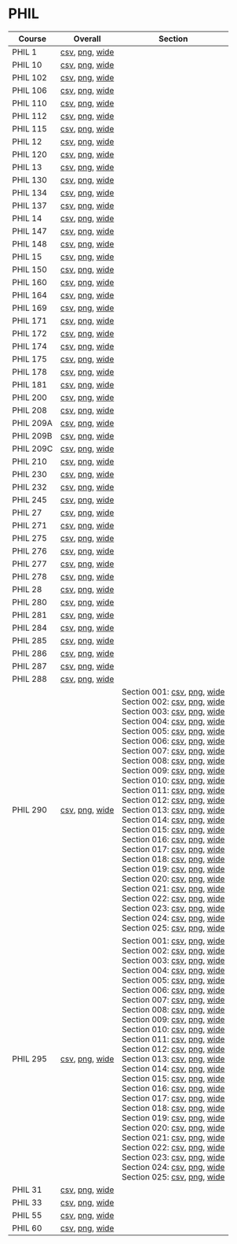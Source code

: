 # PHIL

| Course | Overall | Section |
| ------ | ------- | ------- |
| PHIL 1 | [csv](https://github.com/UCSD-Historical-Enrollment-Data/2024Fall/blob/main/overall/PHIL%201.csv), [png](https://raw.githubusercontent.com/UCSD-Historical-Enrollment-Data/2024Fall/main/plot_overall/PHIL%201.png), [wide](https://raw.githubusercontent.com/UCSD-Historical-Enrollment-Data/2024Fall/main/plot_overall_wide/PHIL%201.png) |  |
| PHIL 10 | [csv](https://github.com/UCSD-Historical-Enrollment-Data/2024Fall/blob/main/overall/PHIL%2010.csv), [png](https://raw.githubusercontent.com/UCSD-Historical-Enrollment-Data/2024Fall/main/plot_overall/PHIL%2010.png), [wide](https://raw.githubusercontent.com/UCSD-Historical-Enrollment-Data/2024Fall/main/plot_overall_wide/PHIL%2010.png) |  |
| PHIL 102 | [csv](https://github.com/UCSD-Historical-Enrollment-Data/2024Fall/blob/main/overall/PHIL%20102.csv), [png](https://raw.githubusercontent.com/UCSD-Historical-Enrollment-Data/2024Fall/main/plot_overall/PHIL%20102.png), [wide](https://raw.githubusercontent.com/UCSD-Historical-Enrollment-Data/2024Fall/main/plot_overall_wide/PHIL%20102.png) |  |
| PHIL 106 | [csv](https://github.com/UCSD-Historical-Enrollment-Data/2024Fall/blob/main/overall/PHIL%20106.csv), [png](https://raw.githubusercontent.com/UCSD-Historical-Enrollment-Data/2024Fall/main/plot_overall/PHIL%20106.png), [wide](https://raw.githubusercontent.com/UCSD-Historical-Enrollment-Data/2024Fall/main/plot_overall_wide/PHIL%20106.png) |  |
| PHIL 110 | [csv](https://github.com/UCSD-Historical-Enrollment-Data/2024Fall/blob/main/overall/PHIL%20110.csv), [png](https://raw.githubusercontent.com/UCSD-Historical-Enrollment-Data/2024Fall/main/plot_overall/PHIL%20110.png), [wide](https://raw.githubusercontent.com/UCSD-Historical-Enrollment-Data/2024Fall/main/plot_overall_wide/PHIL%20110.png) |  |
| PHIL 112 | [csv](https://github.com/UCSD-Historical-Enrollment-Data/2024Fall/blob/main/overall/PHIL%20112.csv), [png](https://raw.githubusercontent.com/UCSD-Historical-Enrollment-Data/2024Fall/main/plot_overall/PHIL%20112.png), [wide](https://raw.githubusercontent.com/UCSD-Historical-Enrollment-Data/2024Fall/main/plot_overall_wide/PHIL%20112.png) |  |
| PHIL 115 | [csv](https://github.com/UCSD-Historical-Enrollment-Data/2024Fall/blob/main/overall/PHIL%20115.csv), [png](https://raw.githubusercontent.com/UCSD-Historical-Enrollment-Data/2024Fall/main/plot_overall/PHIL%20115.png), [wide](https://raw.githubusercontent.com/UCSD-Historical-Enrollment-Data/2024Fall/main/plot_overall_wide/PHIL%20115.png) |  |
| PHIL 12 | [csv](https://github.com/UCSD-Historical-Enrollment-Data/2024Fall/blob/main/overall/PHIL%2012.csv), [png](https://raw.githubusercontent.com/UCSD-Historical-Enrollment-Data/2024Fall/main/plot_overall/PHIL%2012.png), [wide](https://raw.githubusercontent.com/UCSD-Historical-Enrollment-Data/2024Fall/main/plot_overall_wide/PHIL%2012.png) |  |
| PHIL 120 | [csv](https://github.com/UCSD-Historical-Enrollment-Data/2024Fall/blob/main/overall/PHIL%20120.csv), [png](https://raw.githubusercontent.com/UCSD-Historical-Enrollment-Data/2024Fall/main/plot_overall/PHIL%20120.png), [wide](https://raw.githubusercontent.com/UCSD-Historical-Enrollment-Data/2024Fall/main/plot_overall_wide/PHIL%20120.png) |  |
| PHIL 13 | [csv](https://github.com/UCSD-Historical-Enrollment-Data/2024Fall/blob/main/overall/PHIL%2013.csv), [png](https://raw.githubusercontent.com/UCSD-Historical-Enrollment-Data/2024Fall/main/plot_overall/PHIL%2013.png), [wide](https://raw.githubusercontent.com/UCSD-Historical-Enrollment-Data/2024Fall/main/plot_overall_wide/PHIL%2013.png) |  |
| PHIL 130 | [csv](https://github.com/UCSD-Historical-Enrollment-Data/2024Fall/blob/main/overall/PHIL%20130.csv), [png](https://raw.githubusercontent.com/UCSD-Historical-Enrollment-Data/2024Fall/main/plot_overall/PHIL%20130.png), [wide](https://raw.githubusercontent.com/UCSD-Historical-Enrollment-Data/2024Fall/main/plot_overall_wide/PHIL%20130.png) |  |
| PHIL 134 | [csv](https://github.com/UCSD-Historical-Enrollment-Data/2024Fall/blob/main/overall/PHIL%20134.csv), [png](https://raw.githubusercontent.com/UCSD-Historical-Enrollment-Data/2024Fall/main/plot_overall/PHIL%20134.png), [wide](https://raw.githubusercontent.com/UCSD-Historical-Enrollment-Data/2024Fall/main/plot_overall_wide/PHIL%20134.png) |  |
| PHIL 137 | [csv](https://github.com/UCSD-Historical-Enrollment-Data/2024Fall/blob/main/overall/PHIL%20137.csv), [png](https://raw.githubusercontent.com/UCSD-Historical-Enrollment-Data/2024Fall/main/plot_overall/PHIL%20137.png), [wide](https://raw.githubusercontent.com/UCSD-Historical-Enrollment-Data/2024Fall/main/plot_overall_wide/PHIL%20137.png) |  |
| PHIL 14 | [csv](https://github.com/UCSD-Historical-Enrollment-Data/2024Fall/blob/main/overall/PHIL%2014.csv), [png](https://raw.githubusercontent.com/UCSD-Historical-Enrollment-Data/2024Fall/main/plot_overall/PHIL%2014.png), [wide](https://raw.githubusercontent.com/UCSD-Historical-Enrollment-Data/2024Fall/main/plot_overall_wide/PHIL%2014.png) |  |
| PHIL 147 | [csv](https://github.com/UCSD-Historical-Enrollment-Data/2024Fall/blob/main/overall/PHIL%20147.csv), [png](https://raw.githubusercontent.com/UCSD-Historical-Enrollment-Data/2024Fall/main/plot_overall/PHIL%20147.png), [wide](https://raw.githubusercontent.com/UCSD-Historical-Enrollment-Data/2024Fall/main/plot_overall_wide/PHIL%20147.png) |  |
| PHIL 148 | [csv](https://github.com/UCSD-Historical-Enrollment-Data/2024Fall/blob/main/overall/PHIL%20148.csv), [png](https://raw.githubusercontent.com/UCSD-Historical-Enrollment-Data/2024Fall/main/plot_overall/PHIL%20148.png), [wide](https://raw.githubusercontent.com/UCSD-Historical-Enrollment-Data/2024Fall/main/plot_overall_wide/PHIL%20148.png) |  |
| PHIL 15 | [csv](https://github.com/UCSD-Historical-Enrollment-Data/2024Fall/blob/main/overall/PHIL%2015.csv), [png](https://raw.githubusercontent.com/UCSD-Historical-Enrollment-Data/2024Fall/main/plot_overall/PHIL%2015.png), [wide](https://raw.githubusercontent.com/UCSD-Historical-Enrollment-Data/2024Fall/main/plot_overall_wide/PHIL%2015.png) |  |
| PHIL 150 | [csv](https://github.com/UCSD-Historical-Enrollment-Data/2024Fall/blob/main/overall/PHIL%20150.csv), [png](https://raw.githubusercontent.com/UCSD-Historical-Enrollment-Data/2024Fall/main/plot_overall/PHIL%20150.png), [wide](https://raw.githubusercontent.com/UCSD-Historical-Enrollment-Data/2024Fall/main/plot_overall_wide/PHIL%20150.png) |  |
| PHIL 160 | [csv](https://github.com/UCSD-Historical-Enrollment-Data/2024Fall/blob/main/overall/PHIL%20160.csv), [png](https://raw.githubusercontent.com/UCSD-Historical-Enrollment-Data/2024Fall/main/plot_overall/PHIL%20160.png), [wide](https://raw.githubusercontent.com/UCSD-Historical-Enrollment-Data/2024Fall/main/plot_overall_wide/PHIL%20160.png) |  |
| PHIL 164 | [csv](https://github.com/UCSD-Historical-Enrollment-Data/2024Fall/blob/main/overall/PHIL%20164.csv), [png](https://raw.githubusercontent.com/UCSD-Historical-Enrollment-Data/2024Fall/main/plot_overall/PHIL%20164.png), [wide](https://raw.githubusercontent.com/UCSD-Historical-Enrollment-Data/2024Fall/main/plot_overall_wide/PHIL%20164.png) |  |
| PHIL 169 | [csv](https://github.com/UCSD-Historical-Enrollment-Data/2024Fall/blob/main/overall/PHIL%20169.csv), [png](https://raw.githubusercontent.com/UCSD-Historical-Enrollment-Data/2024Fall/main/plot_overall/PHIL%20169.png), [wide](https://raw.githubusercontent.com/UCSD-Historical-Enrollment-Data/2024Fall/main/plot_overall_wide/PHIL%20169.png) |  |
| PHIL 171 | [csv](https://github.com/UCSD-Historical-Enrollment-Data/2024Fall/blob/main/overall/PHIL%20171.csv), [png](https://raw.githubusercontent.com/UCSD-Historical-Enrollment-Data/2024Fall/main/plot_overall/PHIL%20171.png), [wide](https://raw.githubusercontent.com/UCSD-Historical-Enrollment-Data/2024Fall/main/plot_overall_wide/PHIL%20171.png) |  |
| PHIL 172 | [csv](https://github.com/UCSD-Historical-Enrollment-Data/2024Fall/blob/main/overall/PHIL%20172.csv), [png](https://raw.githubusercontent.com/UCSD-Historical-Enrollment-Data/2024Fall/main/plot_overall/PHIL%20172.png), [wide](https://raw.githubusercontent.com/UCSD-Historical-Enrollment-Data/2024Fall/main/plot_overall_wide/PHIL%20172.png) |  |
| PHIL 174 | [csv](https://github.com/UCSD-Historical-Enrollment-Data/2024Fall/blob/main/overall/PHIL%20174.csv), [png](https://raw.githubusercontent.com/UCSD-Historical-Enrollment-Data/2024Fall/main/plot_overall/PHIL%20174.png), [wide](https://raw.githubusercontent.com/UCSD-Historical-Enrollment-Data/2024Fall/main/plot_overall_wide/PHIL%20174.png) |  |
| PHIL 175 | [csv](https://github.com/UCSD-Historical-Enrollment-Data/2024Fall/blob/main/overall/PHIL%20175.csv), [png](https://raw.githubusercontent.com/UCSD-Historical-Enrollment-Data/2024Fall/main/plot_overall/PHIL%20175.png), [wide](https://raw.githubusercontent.com/UCSD-Historical-Enrollment-Data/2024Fall/main/plot_overall_wide/PHIL%20175.png) |  |
| PHIL 178 | [csv](https://github.com/UCSD-Historical-Enrollment-Data/2024Fall/blob/main/overall/PHIL%20178.csv), [png](https://raw.githubusercontent.com/UCSD-Historical-Enrollment-Data/2024Fall/main/plot_overall/PHIL%20178.png), [wide](https://raw.githubusercontent.com/UCSD-Historical-Enrollment-Data/2024Fall/main/plot_overall_wide/PHIL%20178.png) |  |
| PHIL 181 | [csv](https://github.com/UCSD-Historical-Enrollment-Data/2024Fall/blob/main/overall/PHIL%20181.csv), [png](https://raw.githubusercontent.com/UCSD-Historical-Enrollment-Data/2024Fall/main/plot_overall/PHIL%20181.png), [wide](https://raw.githubusercontent.com/UCSD-Historical-Enrollment-Data/2024Fall/main/plot_overall_wide/PHIL%20181.png) |  |
| PHIL 200 | [csv](https://github.com/UCSD-Historical-Enrollment-Data/2024Fall/blob/main/overall/PHIL%20200.csv), [png](https://raw.githubusercontent.com/UCSD-Historical-Enrollment-Data/2024Fall/main/plot_overall/PHIL%20200.png), [wide](https://raw.githubusercontent.com/UCSD-Historical-Enrollment-Data/2024Fall/main/plot_overall_wide/PHIL%20200.png) |  |
| PHIL 208 | [csv](https://github.com/UCSD-Historical-Enrollment-Data/2024Fall/blob/main/overall/PHIL%20208.csv), [png](https://raw.githubusercontent.com/UCSD-Historical-Enrollment-Data/2024Fall/main/plot_overall/PHIL%20208.png), [wide](https://raw.githubusercontent.com/UCSD-Historical-Enrollment-Data/2024Fall/main/plot_overall_wide/PHIL%20208.png) |  |
| PHIL 209A | [csv](https://github.com/UCSD-Historical-Enrollment-Data/2024Fall/blob/main/overall/PHIL%20209A.csv), [png](https://raw.githubusercontent.com/UCSD-Historical-Enrollment-Data/2024Fall/main/plot_overall/PHIL%20209A.png), [wide](https://raw.githubusercontent.com/UCSD-Historical-Enrollment-Data/2024Fall/main/plot_overall_wide/PHIL%20209A.png) |  |
| PHIL 209B | [csv](https://github.com/UCSD-Historical-Enrollment-Data/2024Fall/blob/main/overall/PHIL%20209B.csv), [png](https://raw.githubusercontent.com/UCSD-Historical-Enrollment-Data/2024Fall/main/plot_overall/PHIL%20209B.png), [wide](https://raw.githubusercontent.com/UCSD-Historical-Enrollment-Data/2024Fall/main/plot_overall_wide/PHIL%20209B.png) |  |
| PHIL 209C | [csv](https://github.com/UCSD-Historical-Enrollment-Data/2024Fall/blob/main/overall/PHIL%20209C.csv), [png](https://raw.githubusercontent.com/UCSD-Historical-Enrollment-Data/2024Fall/main/plot_overall/PHIL%20209C.png), [wide](https://raw.githubusercontent.com/UCSD-Historical-Enrollment-Data/2024Fall/main/plot_overall_wide/PHIL%20209C.png) |  |
| PHIL 210 | [csv](https://github.com/UCSD-Historical-Enrollment-Data/2024Fall/blob/main/overall/PHIL%20210.csv), [png](https://raw.githubusercontent.com/UCSD-Historical-Enrollment-Data/2024Fall/main/plot_overall/PHIL%20210.png), [wide](https://raw.githubusercontent.com/UCSD-Historical-Enrollment-Data/2024Fall/main/plot_overall_wide/PHIL%20210.png) |  |
| PHIL 230 | [csv](https://github.com/UCSD-Historical-Enrollment-Data/2024Fall/blob/main/overall/PHIL%20230.csv), [png](https://raw.githubusercontent.com/UCSD-Historical-Enrollment-Data/2024Fall/main/plot_overall/PHIL%20230.png), [wide](https://raw.githubusercontent.com/UCSD-Historical-Enrollment-Data/2024Fall/main/plot_overall_wide/PHIL%20230.png) |  |
| PHIL 232 | [csv](https://github.com/UCSD-Historical-Enrollment-Data/2024Fall/blob/main/overall/PHIL%20232.csv), [png](https://raw.githubusercontent.com/UCSD-Historical-Enrollment-Data/2024Fall/main/plot_overall/PHIL%20232.png), [wide](https://raw.githubusercontent.com/UCSD-Historical-Enrollment-Data/2024Fall/main/plot_overall_wide/PHIL%20232.png) |  |
| PHIL 245 | [csv](https://github.com/UCSD-Historical-Enrollment-Data/2024Fall/blob/main/overall/PHIL%20245.csv), [png](https://raw.githubusercontent.com/UCSD-Historical-Enrollment-Data/2024Fall/main/plot_overall/PHIL%20245.png), [wide](https://raw.githubusercontent.com/UCSD-Historical-Enrollment-Data/2024Fall/main/plot_overall_wide/PHIL%20245.png) |  |
| PHIL 27 | [csv](https://github.com/UCSD-Historical-Enrollment-Data/2024Fall/blob/main/overall/PHIL%2027.csv), [png](https://raw.githubusercontent.com/UCSD-Historical-Enrollment-Data/2024Fall/main/plot_overall/PHIL%2027.png), [wide](https://raw.githubusercontent.com/UCSD-Historical-Enrollment-Data/2024Fall/main/plot_overall_wide/PHIL%2027.png) |  |
| PHIL 271 | [csv](https://github.com/UCSD-Historical-Enrollment-Data/2024Fall/blob/main/overall/PHIL%20271.csv), [png](https://raw.githubusercontent.com/UCSD-Historical-Enrollment-Data/2024Fall/main/plot_overall/PHIL%20271.png), [wide](https://raw.githubusercontent.com/UCSD-Historical-Enrollment-Data/2024Fall/main/plot_overall_wide/PHIL%20271.png) |  |
| PHIL 275 | [csv](https://github.com/UCSD-Historical-Enrollment-Data/2024Fall/blob/main/overall/PHIL%20275.csv), [png](https://raw.githubusercontent.com/UCSD-Historical-Enrollment-Data/2024Fall/main/plot_overall/PHIL%20275.png), [wide](https://raw.githubusercontent.com/UCSD-Historical-Enrollment-Data/2024Fall/main/plot_overall_wide/PHIL%20275.png) |  |
| PHIL 276 | [csv](https://github.com/UCSD-Historical-Enrollment-Data/2024Fall/blob/main/overall/PHIL%20276.csv), [png](https://raw.githubusercontent.com/UCSD-Historical-Enrollment-Data/2024Fall/main/plot_overall/PHIL%20276.png), [wide](https://raw.githubusercontent.com/UCSD-Historical-Enrollment-Data/2024Fall/main/plot_overall_wide/PHIL%20276.png) |  |
| PHIL 277 | [csv](https://github.com/UCSD-Historical-Enrollment-Data/2024Fall/blob/main/overall/PHIL%20277.csv), [png](https://raw.githubusercontent.com/UCSD-Historical-Enrollment-Data/2024Fall/main/plot_overall/PHIL%20277.png), [wide](https://raw.githubusercontent.com/UCSD-Historical-Enrollment-Data/2024Fall/main/plot_overall_wide/PHIL%20277.png) |  |
| PHIL 278 | [csv](https://github.com/UCSD-Historical-Enrollment-Data/2024Fall/blob/main/overall/PHIL%20278.csv), [png](https://raw.githubusercontent.com/UCSD-Historical-Enrollment-Data/2024Fall/main/plot_overall/PHIL%20278.png), [wide](https://raw.githubusercontent.com/UCSD-Historical-Enrollment-Data/2024Fall/main/plot_overall_wide/PHIL%20278.png) |  |
| PHIL 28 | [csv](https://github.com/UCSD-Historical-Enrollment-Data/2024Fall/blob/main/overall/PHIL%2028.csv), [png](https://raw.githubusercontent.com/UCSD-Historical-Enrollment-Data/2024Fall/main/plot_overall/PHIL%2028.png), [wide](https://raw.githubusercontent.com/UCSD-Historical-Enrollment-Data/2024Fall/main/plot_overall_wide/PHIL%2028.png) |  |
| PHIL 280 | [csv](https://github.com/UCSD-Historical-Enrollment-Data/2024Fall/blob/main/overall/PHIL%20280.csv), [png](https://raw.githubusercontent.com/UCSD-Historical-Enrollment-Data/2024Fall/main/plot_overall/PHIL%20280.png), [wide](https://raw.githubusercontent.com/UCSD-Historical-Enrollment-Data/2024Fall/main/plot_overall_wide/PHIL%20280.png) |  |
| PHIL 281 | [csv](https://github.com/UCSD-Historical-Enrollment-Data/2024Fall/blob/main/overall/PHIL%20281.csv), [png](https://raw.githubusercontent.com/UCSD-Historical-Enrollment-Data/2024Fall/main/plot_overall/PHIL%20281.png), [wide](https://raw.githubusercontent.com/UCSD-Historical-Enrollment-Data/2024Fall/main/plot_overall_wide/PHIL%20281.png) |  |
| PHIL 284 | [csv](https://github.com/UCSD-Historical-Enrollment-Data/2024Fall/blob/main/overall/PHIL%20284.csv), [png](https://raw.githubusercontent.com/UCSD-Historical-Enrollment-Data/2024Fall/main/plot_overall/PHIL%20284.png), [wide](https://raw.githubusercontent.com/UCSD-Historical-Enrollment-Data/2024Fall/main/plot_overall_wide/PHIL%20284.png) |  |
| PHIL 285 | [csv](https://github.com/UCSD-Historical-Enrollment-Data/2024Fall/blob/main/overall/PHIL%20285.csv), [png](https://raw.githubusercontent.com/UCSD-Historical-Enrollment-Data/2024Fall/main/plot_overall/PHIL%20285.png), [wide](https://raw.githubusercontent.com/UCSD-Historical-Enrollment-Data/2024Fall/main/plot_overall_wide/PHIL%20285.png) |  |
| PHIL 286 | [csv](https://github.com/UCSD-Historical-Enrollment-Data/2024Fall/blob/main/overall/PHIL%20286.csv), [png](https://raw.githubusercontent.com/UCSD-Historical-Enrollment-Data/2024Fall/main/plot_overall/PHIL%20286.png), [wide](https://raw.githubusercontent.com/UCSD-Historical-Enrollment-Data/2024Fall/main/plot_overall_wide/PHIL%20286.png) |  |
| PHIL 287 | [csv](https://github.com/UCSD-Historical-Enrollment-Data/2024Fall/blob/main/overall/PHIL%20287.csv), [png](https://raw.githubusercontent.com/UCSD-Historical-Enrollment-Data/2024Fall/main/plot_overall/PHIL%20287.png), [wide](https://raw.githubusercontent.com/UCSD-Historical-Enrollment-Data/2024Fall/main/plot_overall_wide/PHIL%20287.png) |  |
| PHIL 288 | [csv](https://github.com/UCSD-Historical-Enrollment-Data/2024Fall/blob/main/overall/PHIL%20288.csv), [png](https://raw.githubusercontent.com/UCSD-Historical-Enrollment-Data/2024Fall/main/plot_overall/PHIL%20288.png), [wide](https://raw.githubusercontent.com/UCSD-Historical-Enrollment-Data/2024Fall/main/plot_overall_wide/PHIL%20288.png) |  |
| PHIL 290 | [csv](https://github.com/UCSD-Historical-Enrollment-Data/2024Fall/blob/main/overall/PHIL%20290.csv), [png](https://raw.githubusercontent.com/UCSD-Historical-Enrollment-Data/2024Fall/main/plot_overall/PHIL%20290.png), [wide](https://raw.githubusercontent.com/UCSD-Historical-Enrollment-Data/2024Fall/main/plot_overall_wide/PHIL%20290.png) | Section 001: [csv](https://github.com/UCSD-Historical-Enrollment-Data/2024Fall/blob/main/section/PHIL%20290_001.csv), [png](https://raw.githubusercontent.com/UCSD-Historical-Enrollment-Data/2024Fall/main/plot_section/PHIL%20290_001.png), [wide](https://raw.githubusercontent.com/UCSD-Historical-Enrollment-Data/2024Fall/main/plot_section_wide/PHIL%20290_001.png)<br>Section 002: [csv](https://github.com/UCSD-Historical-Enrollment-Data/2024Fall/blob/main/section/PHIL%20290_002.csv), [png](https://raw.githubusercontent.com/UCSD-Historical-Enrollment-Data/2024Fall/main/plot_section/PHIL%20290_002.png), [wide](https://raw.githubusercontent.com/UCSD-Historical-Enrollment-Data/2024Fall/main/plot_section_wide/PHIL%20290_002.png)<br>Section 003: [csv](https://github.com/UCSD-Historical-Enrollment-Data/2024Fall/blob/main/section/PHIL%20290_003.csv), [png](https://raw.githubusercontent.com/UCSD-Historical-Enrollment-Data/2024Fall/main/plot_section/PHIL%20290_003.png), [wide](https://raw.githubusercontent.com/UCSD-Historical-Enrollment-Data/2024Fall/main/plot_section_wide/PHIL%20290_003.png)<br>Section 004: [csv](https://github.com/UCSD-Historical-Enrollment-Data/2024Fall/blob/main/section/PHIL%20290_004.csv), [png](https://raw.githubusercontent.com/UCSD-Historical-Enrollment-Data/2024Fall/main/plot_section/PHIL%20290_004.png), [wide](https://raw.githubusercontent.com/UCSD-Historical-Enrollment-Data/2024Fall/main/plot_section_wide/PHIL%20290_004.png)<br>Section 005: [csv](https://github.com/UCSD-Historical-Enrollment-Data/2024Fall/blob/main/section/PHIL%20290_005.csv), [png](https://raw.githubusercontent.com/UCSD-Historical-Enrollment-Data/2024Fall/main/plot_section/PHIL%20290_005.png), [wide](https://raw.githubusercontent.com/UCSD-Historical-Enrollment-Data/2024Fall/main/plot_section_wide/PHIL%20290_005.png)<br>Section 006: [csv](https://github.com/UCSD-Historical-Enrollment-Data/2024Fall/blob/main/section/PHIL%20290_006.csv), [png](https://raw.githubusercontent.com/UCSD-Historical-Enrollment-Data/2024Fall/main/plot_section/PHIL%20290_006.png), [wide](https://raw.githubusercontent.com/UCSD-Historical-Enrollment-Data/2024Fall/main/plot_section_wide/PHIL%20290_006.png)<br>Section 007: [csv](https://github.com/UCSD-Historical-Enrollment-Data/2024Fall/blob/main/section/PHIL%20290_007.csv), [png](https://raw.githubusercontent.com/UCSD-Historical-Enrollment-Data/2024Fall/main/plot_section/PHIL%20290_007.png), [wide](https://raw.githubusercontent.com/UCSD-Historical-Enrollment-Data/2024Fall/main/plot_section_wide/PHIL%20290_007.png)<br>Section 008: [csv](https://github.com/UCSD-Historical-Enrollment-Data/2024Fall/blob/main/section/PHIL%20290_008.csv), [png](https://raw.githubusercontent.com/UCSD-Historical-Enrollment-Data/2024Fall/main/plot_section/PHIL%20290_008.png), [wide](https://raw.githubusercontent.com/UCSD-Historical-Enrollment-Data/2024Fall/main/plot_section_wide/PHIL%20290_008.png)<br>Section 009: [csv](https://github.com/UCSD-Historical-Enrollment-Data/2024Fall/blob/main/section/PHIL%20290_009.csv), [png](https://raw.githubusercontent.com/UCSD-Historical-Enrollment-Data/2024Fall/main/plot_section/PHIL%20290_009.png), [wide](https://raw.githubusercontent.com/UCSD-Historical-Enrollment-Data/2024Fall/main/plot_section_wide/PHIL%20290_009.png)<br>Section 010: [csv](https://github.com/UCSD-Historical-Enrollment-Data/2024Fall/blob/main/section/PHIL%20290_010.csv), [png](https://raw.githubusercontent.com/UCSD-Historical-Enrollment-Data/2024Fall/main/plot_section/PHIL%20290_010.png), [wide](https://raw.githubusercontent.com/UCSD-Historical-Enrollment-Data/2024Fall/main/plot_section_wide/PHIL%20290_010.png)<br>Section 011: [csv](https://github.com/UCSD-Historical-Enrollment-Data/2024Fall/blob/main/section/PHIL%20290_011.csv), [png](https://raw.githubusercontent.com/UCSD-Historical-Enrollment-Data/2024Fall/main/plot_section/PHIL%20290_011.png), [wide](https://raw.githubusercontent.com/UCSD-Historical-Enrollment-Data/2024Fall/main/plot_section_wide/PHIL%20290_011.png)<br>Section 012: [csv](https://github.com/UCSD-Historical-Enrollment-Data/2024Fall/blob/main/section/PHIL%20290_012.csv), [png](https://raw.githubusercontent.com/UCSD-Historical-Enrollment-Data/2024Fall/main/plot_section/PHIL%20290_012.png), [wide](https://raw.githubusercontent.com/UCSD-Historical-Enrollment-Data/2024Fall/main/plot_section_wide/PHIL%20290_012.png)<br>Section 013: [csv](https://github.com/UCSD-Historical-Enrollment-Data/2024Fall/blob/main/section/PHIL%20290_013.csv), [png](https://raw.githubusercontent.com/UCSD-Historical-Enrollment-Data/2024Fall/main/plot_section/PHIL%20290_013.png), [wide](https://raw.githubusercontent.com/UCSD-Historical-Enrollment-Data/2024Fall/main/plot_section_wide/PHIL%20290_013.png)<br>Section 014: [csv](https://github.com/UCSD-Historical-Enrollment-Data/2024Fall/blob/main/section/PHIL%20290_014.csv), [png](https://raw.githubusercontent.com/UCSD-Historical-Enrollment-Data/2024Fall/main/plot_section/PHIL%20290_014.png), [wide](https://raw.githubusercontent.com/UCSD-Historical-Enrollment-Data/2024Fall/main/plot_section_wide/PHIL%20290_014.png)<br>Section 015: [csv](https://github.com/UCSD-Historical-Enrollment-Data/2024Fall/blob/main/section/PHIL%20290_015.csv), [png](https://raw.githubusercontent.com/UCSD-Historical-Enrollment-Data/2024Fall/main/plot_section/PHIL%20290_015.png), [wide](https://raw.githubusercontent.com/UCSD-Historical-Enrollment-Data/2024Fall/main/plot_section_wide/PHIL%20290_015.png)<br>Section 016: [csv](https://github.com/UCSD-Historical-Enrollment-Data/2024Fall/blob/main/section/PHIL%20290_016.csv), [png](https://raw.githubusercontent.com/UCSD-Historical-Enrollment-Data/2024Fall/main/plot_section/PHIL%20290_016.png), [wide](https://raw.githubusercontent.com/UCSD-Historical-Enrollment-Data/2024Fall/main/plot_section_wide/PHIL%20290_016.png)<br>Section 017: [csv](https://github.com/UCSD-Historical-Enrollment-Data/2024Fall/blob/main/section/PHIL%20290_017.csv), [png](https://raw.githubusercontent.com/UCSD-Historical-Enrollment-Data/2024Fall/main/plot_section/PHIL%20290_017.png), [wide](https://raw.githubusercontent.com/UCSD-Historical-Enrollment-Data/2024Fall/main/plot_section_wide/PHIL%20290_017.png)<br>Section 018: [csv](https://github.com/UCSD-Historical-Enrollment-Data/2024Fall/blob/main/section/PHIL%20290_018.csv), [png](https://raw.githubusercontent.com/UCSD-Historical-Enrollment-Data/2024Fall/main/plot_section/PHIL%20290_018.png), [wide](https://raw.githubusercontent.com/UCSD-Historical-Enrollment-Data/2024Fall/main/plot_section_wide/PHIL%20290_018.png)<br>Section 019: [csv](https://github.com/UCSD-Historical-Enrollment-Data/2024Fall/blob/main/section/PHIL%20290_019.csv), [png](https://raw.githubusercontent.com/UCSD-Historical-Enrollment-Data/2024Fall/main/plot_section/PHIL%20290_019.png), [wide](https://raw.githubusercontent.com/UCSD-Historical-Enrollment-Data/2024Fall/main/plot_section_wide/PHIL%20290_019.png)<br>Section 020: [csv](https://github.com/UCSD-Historical-Enrollment-Data/2024Fall/blob/main/section/PHIL%20290_020.csv), [png](https://raw.githubusercontent.com/UCSD-Historical-Enrollment-Data/2024Fall/main/plot_section/PHIL%20290_020.png), [wide](https://raw.githubusercontent.com/UCSD-Historical-Enrollment-Data/2024Fall/main/plot_section_wide/PHIL%20290_020.png)<br>Section 021: [csv](https://github.com/UCSD-Historical-Enrollment-Data/2024Fall/blob/main/section/PHIL%20290_021.csv), [png](https://raw.githubusercontent.com/UCSD-Historical-Enrollment-Data/2024Fall/main/plot_section/PHIL%20290_021.png), [wide](https://raw.githubusercontent.com/UCSD-Historical-Enrollment-Data/2024Fall/main/plot_section_wide/PHIL%20290_021.png)<br>Section 022: [csv](https://github.com/UCSD-Historical-Enrollment-Data/2024Fall/blob/main/section/PHIL%20290_022.csv), [png](https://raw.githubusercontent.com/UCSD-Historical-Enrollment-Data/2024Fall/main/plot_section/PHIL%20290_022.png), [wide](https://raw.githubusercontent.com/UCSD-Historical-Enrollment-Data/2024Fall/main/plot_section_wide/PHIL%20290_022.png)<br>Section 023: [csv](https://github.com/UCSD-Historical-Enrollment-Data/2024Fall/blob/main/section/PHIL%20290_023.csv), [png](https://raw.githubusercontent.com/UCSD-Historical-Enrollment-Data/2024Fall/main/plot_section/PHIL%20290_023.png), [wide](https://raw.githubusercontent.com/UCSD-Historical-Enrollment-Data/2024Fall/main/plot_section_wide/PHIL%20290_023.png)<br>Section 024: [csv](https://github.com/UCSD-Historical-Enrollment-Data/2024Fall/blob/main/section/PHIL%20290_024.csv), [png](https://raw.githubusercontent.com/UCSD-Historical-Enrollment-Data/2024Fall/main/plot_section/PHIL%20290_024.png), [wide](https://raw.githubusercontent.com/UCSD-Historical-Enrollment-Data/2024Fall/main/plot_section_wide/PHIL%20290_024.png)<br>Section 025: [csv](https://github.com/UCSD-Historical-Enrollment-Data/2024Fall/blob/main/section/PHIL%20290_025.csv), [png](https://raw.githubusercontent.com/UCSD-Historical-Enrollment-Data/2024Fall/main/plot_section/PHIL%20290_025.png), [wide](https://raw.githubusercontent.com/UCSD-Historical-Enrollment-Data/2024Fall/main/plot_section_wide/PHIL%20290_025.png) |
| PHIL 295 | [csv](https://github.com/UCSD-Historical-Enrollment-Data/2024Fall/blob/main/overall/PHIL%20295.csv), [png](https://raw.githubusercontent.com/UCSD-Historical-Enrollment-Data/2024Fall/main/plot_overall/PHIL%20295.png), [wide](https://raw.githubusercontent.com/UCSD-Historical-Enrollment-Data/2024Fall/main/plot_overall_wide/PHIL%20295.png) | Section 001: [csv](https://github.com/UCSD-Historical-Enrollment-Data/2024Fall/blob/main/section/PHIL%20295_001.csv), [png](https://raw.githubusercontent.com/UCSD-Historical-Enrollment-Data/2024Fall/main/plot_section/PHIL%20295_001.png), [wide](https://raw.githubusercontent.com/UCSD-Historical-Enrollment-Data/2024Fall/main/plot_section_wide/PHIL%20295_001.png)<br>Section 002: [csv](https://github.com/UCSD-Historical-Enrollment-Data/2024Fall/blob/main/section/PHIL%20295_002.csv), [png](https://raw.githubusercontent.com/UCSD-Historical-Enrollment-Data/2024Fall/main/plot_section/PHIL%20295_002.png), [wide](https://raw.githubusercontent.com/UCSD-Historical-Enrollment-Data/2024Fall/main/plot_section_wide/PHIL%20295_002.png)<br>Section 003: [csv](https://github.com/UCSD-Historical-Enrollment-Data/2024Fall/blob/main/section/PHIL%20295_003.csv), [png](https://raw.githubusercontent.com/UCSD-Historical-Enrollment-Data/2024Fall/main/plot_section/PHIL%20295_003.png), [wide](https://raw.githubusercontent.com/UCSD-Historical-Enrollment-Data/2024Fall/main/plot_section_wide/PHIL%20295_003.png)<br>Section 004: [csv](https://github.com/UCSD-Historical-Enrollment-Data/2024Fall/blob/main/section/PHIL%20295_004.csv), [png](https://raw.githubusercontent.com/UCSD-Historical-Enrollment-Data/2024Fall/main/plot_section/PHIL%20295_004.png), [wide](https://raw.githubusercontent.com/UCSD-Historical-Enrollment-Data/2024Fall/main/plot_section_wide/PHIL%20295_004.png)<br>Section 005: [csv](https://github.com/UCSD-Historical-Enrollment-Data/2024Fall/blob/main/section/PHIL%20295_005.csv), [png](https://raw.githubusercontent.com/UCSD-Historical-Enrollment-Data/2024Fall/main/plot_section/PHIL%20295_005.png), [wide](https://raw.githubusercontent.com/UCSD-Historical-Enrollment-Data/2024Fall/main/plot_section_wide/PHIL%20295_005.png)<br>Section 006: [csv](https://github.com/UCSD-Historical-Enrollment-Data/2024Fall/blob/main/section/PHIL%20295_006.csv), [png](https://raw.githubusercontent.com/UCSD-Historical-Enrollment-Data/2024Fall/main/plot_section/PHIL%20295_006.png), [wide](https://raw.githubusercontent.com/UCSD-Historical-Enrollment-Data/2024Fall/main/plot_section_wide/PHIL%20295_006.png)<br>Section 007: [csv](https://github.com/UCSD-Historical-Enrollment-Data/2024Fall/blob/main/section/PHIL%20295_007.csv), [png](https://raw.githubusercontent.com/UCSD-Historical-Enrollment-Data/2024Fall/main/plot_section/PHIL%20295_007.png), [wide](https://raw.githubusercontent.com/UCSD-Historical-Enrollment-Data/2024Fall/main/plot_section_wide/PHIL%20295_007.png)<br>Section 008: [csv](https://github.com/UCSD-Historical-Enrollment-Data/2024Fall/blob/main/section/PHIL%20295_008.csv), [png](https://raw.githubusercontent.com/UCSD-Historical-Enrollment-Data/2024Fall/main/plot_section/PHIL%20295_008.png), [wide](https://raw.githubusercontent.com/UCSD-Historical-Enrollment-Data/2024Fall/main/plot_section_wide/PHIL%20295_008.png)<br>Section 009: [csv](https://github.com/UCSD-Historical-Enrollment-Data/2024Fall/blob/main/section/PHIL%20295_009.csv), [png](https://raw.githubusercontent.com/UCSD-Historical-Enrollment-Data/2024Fall/main/plot_section/PHIL%20295_009.png), [wide](https://raw.githubusercontent.com/UCSD-Historical-Enrollment-Data/2024Fall/main/plot_section_wide/PHIL%20295_009.png)<br>Section 010: [csv](https://github.com/UCSD-Historical-Enrollment-Data/2024Fall/blob/main/section/PHIL%20295_010.csv), [png](https://raw.githubusercontent.com/UCSD-Historical-Enrollment-Data/2024Fall/main/plot_section/PHIL%20295_010.png), [wide](https://raw.githubusercontent.com/UCSD-Historical-Enrollment-Data/2024Fall/main/plot_section_wide/PHIL%20295_010.png)<br>Section 011: [csv](https://github.com/UCSD-Historical-Enrollment-Data/2024Fall/blob/main/section/PHIL%20295_011.csv), [png](https://raw.githubusercontent.com/UCSD-Historical-Enrollment-Data/2024Fall/main/plot_section/PHIL%20295_011.png), [wide](https://raw.githubusercontent.com/UCSD-Historical-Enrollment-Data/2024Fall/main/plot_section_wide/PHIL%20295_011.png)<br>Section 012: [csv](https://github.com/UCSD-Historical-Enrollment-Data/2024Fall/blob/main/section/PHIL%20295_012.csv), [png](https://raw.githubusercontent.com/UCSD-Historical-Enrollment-Data/2024Fall/main/plot_section/PHIL%20295_012.png), [wide](https://raw.githubusercontent.com/UCSD-Historical-Enrollment-Data/2024Fall/main/plot_section_wide/PHIL%20295_012.png)<br>Section 013: [csv](https://github.com/UCSD-Historical-Enrollment-Data/2024Fall/blob/main/section/PHIL%20295_013.csv), [png](https://raw.githubusercontent.com/UCSD-Historical-Enrollment-Data/2024Fall/main/plot_section/PHIL%20295_013.png), [wide](https://raw.githubusercontent.com/UCSD-Historical-Enrollment-Data/2024Fall/main/plot_section_wide/PHIL%20295_013.png)<br>Section 014: [csv](https://github.com/UCSD-Historical-Enrollment-Data/2024Fall/blob/main/section/PHIL%20295_014.csv), [png](https://raw.githubusercontent.com/UCSD-Historical-Enrollment-Data/2024Fall/main/plot_section/PHIL%20295_014.png), [wide](https://raw.githubusercontent.com/UCSD-Historical-Enrollment-Data/2024Fall/main/plot_section_wide/PHIL%20295_014.png)<br>Section 015: [csv](https://github.com/UCSD-Historical-Enrollment-Data/2024Fall/blob/main/section/PHIL%20295_015.csv), [png](https://raw.githubusercontent.com/UCSD-Historical-Enrollment-Data/2024Fall/main/plot_section/PHIL%20295_015.png), [wide](https://raw.githubusercontent.com/UCSD-Historical-Enrollment-Data/2024Fall/main/plot_section_wide/PHIL%20295_015.png)<br>Section 016: [csv](https://github.com/UCSD-Historical-Enrollment-Data/2024Fall/blob/main/section/PHIL%20295_016.csv), [png](https://raw.githubusercontent.com/UCSD-Historical-Enrollment-Data/2024Fall/main/plot_section/PHIL%20295_016.png), [wide](https://raw.githubusercontent.com/UCSD-Historical-Enrollment-Data/2024Fall/main/plot_section_wide/PHIL%20295_016.png)<br>Section 017: [csv](https://github.com/UCSD-Historical-Enrollment-Data/2024Fall/blob/main/section/PHIL%20295_017.csv), [png](https://raw.githubusercontent.com/UCSD-Historical-Enrollment-Data/2024Fall/main/plot_section/PHIL%20295_017.png), [wide](https://raw.githubusercontent.com/UCSD-Historical-Enrollment-Data/2024Fall/main/plot_section_wide/PHIL%20295_017.png)<br>Section 018: [csv](https://github.com/UCSD-Historical-Enrollment-Data/2024Fall/blob/main/section/PHIL%20295_018.csv), [png](https://raw.githubusercontent.com/UCSD-Historical-Enrollment-Data/2024Fall/main/plot_section/PHIL%20295_018.png), [wide](https://raw.githubusercontent.com/UCSD-Historical-Enrollment-Data/2024Fall/main/plot_section_wide/PHIL%20295_018.png)<br>Section 019: [csv](https://github.com/UCSD-Historical-Enrollment-Data/2024Fall/blob/main/section/PHIL%20295_019.csv), [png](https://raw.githubusercontent.com/UCSD-Historical-Enrollment-Data/2024Fall/main/plot_section/PHIL%20295_019.png), [wide](https://raw.githubusercontent.com/UCSD-Historical-Enrollment-Data/2024Fall/main/plot_section_wide/PHIL%20295_019.png)<br>Section 020: [csv](https://github.com/UCSD-Historical-Enrollment-Data/2024Fall/blob/main/section/PHIL%20295_020.csv), [png](https://raw.githubusercontent.com/UCSD-Historical-Enrollment-Data/2024Fall/main/plot_section/PHIL%20295_020.png), [wide](https://raw.githubusercontent.com/UCSD-Historical-Enrollment-Data/2024Fall/main/plot_section_wide/PHIL%20295_020.png)<br>Section 021: [csv](https://github.com/UCSD-Historical-Enrollment-Data/2024Fall/blob/main/section/PHIL%20295_021.csv), [png](https://raw.githubusercontent.com/UCSD-Historical-Enrollment-Data/2024Fall/main/plot_section/PHIL%20295_021.png), [wide](https://raw.githubusercontent.com/UCSD-Historical-Enrollment-Data/2024Fall/main/plot_section_wide/PHIL%20295_021.png)<br>Section 022: [csv](https://github.com/UCSD-Historical-Enrollment-Data/2024Fall/blob/main/section/PHIL%20295_022.csv), [png](https://raw.githubusercontent.com/UCSD-Historical-Enrollment-Data/2024Fall/main/plot_section/PHIL%20295_022.png), [wide](https://raw.githubusercontent.com/UCSD-Historical-Enrollment-Data/2024Fall/main/plot_section_wide/PHIL%20295_022.png)<br>Section 023: [csv](https://github.com/UCSD-Historical-Enrollment-Data/2024Fall/blob/main/section/PHIL%20295_023.csv), [png](https://raw.githubusercontent.com/UCSD-Historical-Enrollment-Data/2024Fall/main/plot_section/PHIL%20295_023.png), [wide](https://raw.githubusercontent.com/UCSD-Historical-Enrollment-Data/2024Fall/main/plot_section_wide/PHIL%20295_023.png)<br>Section 024: [csv](https://github.com/UCSD-Historical-Enrollment-Data/2024Fall/blob/main/section/PHIL%20295_024.csv), [png](https://raw.githubusercontent.com/UCSD-Historical-Enrollment-Data/2024Fall/main/plot_section/PHIL%20295_024.png), [wide](https://raw.githubusercontent.com/UCSD-Historical-Enrollment-Data/2024Fall/main/plot_section_wide/PHIL%20295_024.png)<br>Section 025: [csv](https://github.com/UCSD-Historical-Enrollment-Data/2024Fall/blob/main/section/PHIL%20295_025.csv), [png](https://raw.githubusercontent.com/UCSD-Historical-Enrollment-Data/2024Fall/main/plot_section/PHIL%20295_025.png), [wide](https://raw.githubusercontent.com/UCSD-Historical-Enrollment-Data/2024Fall/main/plot_section_wide/PHIL%20295_025.png) |
| PHIL 31 | [csv](https://github.com/UCSD-Historical-Enrollment-Data/2024Fall/blob/main/overall/PHIL%2031.csv), [png](https://raw.githubusercontent.com/UCSD-Historical-Enrollment-Data/2024Fall/main/plot_overall/PHIL%2031.png), [wide](https://raw.githubusercontent.com/UCSD-Historical-Enrollment-Data/2024Fall/main/plot_overall_wide/PHIL%2031.png) |  |
| PHIL 33 | [csv](https://github.com/UCSD-Historical-Enrollment-Data/2024Fall/blob/main/overall/PHIL%2033.csv), [png](https://raw.githubusercontent.com/UCSD-Historical-Enrollment-Data/2024Fall/main/plot_overall/PHIL%2033.png), [wide](https://raw.githubusercontent.com/UCSD-Historical-Enrollment-Data/2024Fall/main/plot_overall_wide/PHIL%2033.png) |  |
| PHIL 55 | [csv](https://github.com/UCSD-Historical-Enrollment-Data/2024Fall/blob/main/overall/PHIL%2055.csv), [png](https://raw.githubusercontent.com/UCSD-Historical-Enrollment-Data/2024Fall/main/plot_overall/PHIL%2055.png), [wide](https://raw.githubusercontent.com/UCSD-Historical-Enrollment-Data/2024Fall/main/plot_overall_wide/PHIL%2055.png) |  |
| PHIL 60 | [csv](https://github.com/UCSD-Historical-Enrollment-Data/2024Fall/blob/main/overall/PHIL%2060.csv), [png](https://raw.githubusercontent.com/UCSD-Historical-Enrollment-Data/2024Fall/main/plot_overall/PHIL%2060.png), [wide](https://raw.githubusercontent.com/UCSD-Historical-Enrollment-Data/2024Fall/main/plot_overall_wide/PHIL%2060.png) |  |
